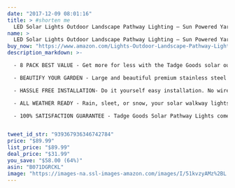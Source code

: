 ```yaml
---
date: "2017-12-09 08:01:16"
title: > #shorten me
  LED Solar Lights Outdoor Landscape Pathway Lighting – Sun Powered Yard Lights For Garden, Ground Path, Walkway, & Driveway, 8 Pack
name: >
  LED Solar Lights Outdoor Landscape Pathway Lighting – Sun Powered Yard Lights For Garden, Ground Path, Walkway, & Driveway, 8 Pack
buy_now: "https://www.amazon.com/Lights-Outdoor-Landscape-Pathway-Lighting/dp/B071DGRCKL?SubscriptionId=AKIAIA5RBQIWQVTCUEUQ&tag=coldcutdeals-20&linkCode=xm2&camp=2025&creative=165953&creativeASIN=B071DGRCKL"
description_markdown: >-

  - 8 PACK BEST VALUE - Get more for less with the Tadge Goods solar outdoor pathway lights. Your landscape yard lighting set will come with 8 super bright high powered, 15 lumen led, ready to use path lights in a gorgeous colored box packaged to perfection.

  - BEAUTIFY YOUR GARDEN - Large and beautiful premium stainless steel design to make your garden look impeccable and brighten the pathway you walk up and down everyday

  - HASSLE FREE INSTALLATION- Do it yourself easy installation. No wires, plugs, or headaches. Runs completely on solar power and automatically turns on at night and off during the day. Fully rechargeable means no more spending on replacement batteries

  - ALL WEATHER READY - Rain, sleet, or snow, your solar walkway lights are designed to withstand the elements so you can count on them year-round. Note: must be exposed to sun to get a full charge

  - 100% SATISFACTION GUARANTEE - Tadge Goods Solar Pathway Lights come with a 100% Satisfaction Guarantee. We back our customers and products without fail and are dedicated to address any product/service issues to ensure we deliver a 5-star experience for all our customers


tweet_id_str: "939367936346742784"
price: "$89.99"
list_price: "$89.99"
deal_price: "$31.99"
you_save: "$58.00 (64%)"
asin: "B071DGRCKL"
image: "https://images-na.ssl-images-amazon.com/images/I/51kvzyAMz%2BL.jpg"
---
```


